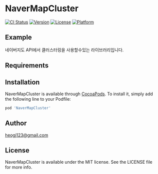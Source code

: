# NaverMapCluster

[![CI Status](https://img.shields.io/travis/heomm123@naver.com/NaverMapCluster.svg?style=flat)](https://travis-ci.org/heomm123@naver.com/NaverMapCluster)
[![Version](https://img.shields.io/cocoapods/v/NaverMapCluster.svg?style=flat)](https://cocoapods.org/pods/NaverMapCluster)
[![License](https://img.shields.io/cocoapods/l/NaverMapCluster.svg?style=flat)](https://cocoapods.org/pods/NaverMapCluster)
[![Platform](https://img.shields.io/cocoapods/p/NaverMapCluster.svg?style=flat)](https://cocoapods.org/pods/NaverMapCluster)

## Example

네이버지도 API에서 클러스터링을 사용할수있는 라이브러리입니다.

## Requirements

## Installation

NaverMapCluster is available through [CocoaPods](https://cocoapods.org). To install
it, simply add the following line to your Podfile:

```ruby
pod 'NaverMapCluster'
```

## Author

heogj123@gmail.com

## License

NaverMapCluster is available under the MIT license. See the LICENSE file for more info.
